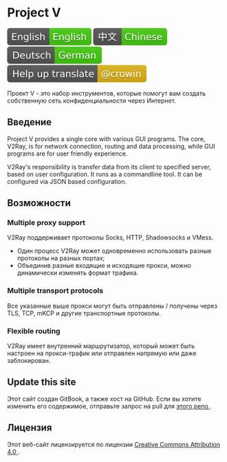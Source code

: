 # Project V

![English](resources/english.svg) [![Chinese](resources/chinese.svg)](https://www.v2ray.com/) [![German](resources/german.svg)](https://www.v2ray.com/de/) [![Translate](resources/lang.svg)](https://crowdin.com/project/v2ray)

Проект V - это набор инструментов, которые помогут вам создать собственную сеть конфиденциальности через Интернет.

## Введение

Project V provides a single core with various GUI programs. The core, V2Ray, is for network connection, routing and data processing, while GUI programs are for user friendly experience.

V2Ray's responsibility is transfer data from its client to specified server, based on user configuration. It runs as a commandline tool. It can be configured via JSON based configuration.

## Возможности

### Multiple proxy support

V2Ray поддерживает протоколы Socks, HTTP, Shadowsocks и VMess.

* Один процесс V2Ray может одновременно использовать разные протоколы на разных портах;
* Объединив разные входящие и исходящие прокси, можно динамически изменять формат трафика.

### Multiple transport protocols

Все указанные выше прокси могут быть отправлены / получены через TLS, TCP, mKCP и другие транспортные протоколы.

### Flexible routing

V2Ray имеет внутренний маршрутизатор, который может быть настроен на прокси-трафик или отправлен напрямую или даже заблокирован.

## Update this site

Этот сайт создан GitBook, а также хост на GitHub. Если вы хотите изменить его содержимое, отправьте запрос на pull для [ этого репо ](https://github.com/v2ray/manual).

## Лицензия

Этот веб-сайт лицензируется по лицензии [ Creative Commons Attribution 4.0 ](https://creativecommons.org/licenses/by/4.0/).